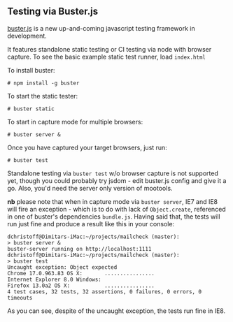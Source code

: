 Testing via Buster.js
---------------------

[buster.js](http://busterjs.org) is a new up-and-coming javascript testing framework in development.

It features standalone static testing or CI testing via node with browser capture.
To see the basic example static test runner, load  `index.html`

To install buster:

    # npm install -g buster

To start the static tester:

    # buster static

To start in capture mode for multiple browsers:

    # buster server &

Once you have captured your target browsers, just run:

    # buster test

Standalone testing via `buster test` w/o browser capture is not supported yet, though you could probably try jsdom - edit buster.js config and give it a go. Also, you'd need the server only version of mootools.

**nb** please note that when in capture mode via `buster server`, IE7 and IE8 will fire an exception - which is to do with lack of `Object.create`, referenced in one of buster's dependencies `bundle.js`. Having said that, the tests will run just fine and produce a result like this in your console:

    dchristoff@Dimitars-iMac:~/projects/mailcheck (master):
    > buster server &
    buster-server running on http://localhost:1111
    dchristoff@Dimitars-iMac:~/projects/mailcheck (master):
    > buster test
    Uncaught exception: Object expected
    Chrome 17.0.963.83 OS X:       ................
    Internet Explorer 8.0 Windows:
    Firefox 13.0a2 OS X:           ................
    4 test cases, 32 tests, 32 assertions, 0 failures, 0 errors, 0 timeouts

As you can see, despite of the uncaught exception, the tests run fine in IE8.